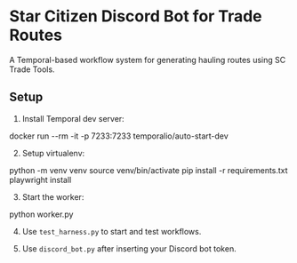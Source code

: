 # Star Citizen Discord Bot for Trade Routes

A Temporal-based workflow system for generating hauling routes using SC Trade Tools.

## Setup

1. Install Temporal dev server:

docker run --rm -it -p 7233:7233 temporalio/auto-start-dev


2. Setup virtualenv:

python -m venv venv
source venv/bin/activate
pip install -r requirements.txt
playwright install


3. Start the worker:

python worker.py

4. Use `test_harness.py` to start and test workflows.

5. Use `discord_bot.py` after inserting your Discord bot token.

